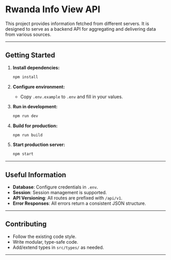 # Rwanda Info View API

This project provides information fetched from different servers. It is designed to serve as a backend API for aggregating and delivering data from various sources.

---

## Getting Started

1. **Install dependencies:**

   ```sh
   npm install
   ```

2. **Configure environment:**

   - Copy `.env.example` to `.env` and fill in your values.

3. **Run in development:**

   ```sh
   npm run dev
   ```

4. **Build for production:**

   ```sh
   npm run build
   ```

5. **Start production server:**
   ```sh
   npm start
   ```

---

## Useful Information

- **Database**: Configure credentials in `.env`.
- **Session**: Session management is supported.
- **API Versioning**: All routes are prefixed with `/api/v1`.
- **Error Responses**: All errors return a consistent JSON structure.

---

## Contributing

- Follow the existing code style.
- Write modular, type-safe code.
- Add/extend types in `src/types/` as needed.

---
